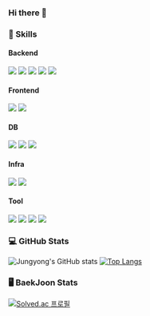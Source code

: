 ### Hi there 👋

<!--
**jungyonge/jungyonge** is a ✨ _special_ ✨ repository because its `README.md` (this file) appears on your GitHub profile.

Here are some ideas to get you started:

- 🔭 I’m currently working on ...
- 🌱 I’m currently learning ...
- 👯 I’m looking to collaborate on ...
- 🤔 I’m looking for help with ...
- 💬 Ask me about ...
- 📫 How to reach me: ...
- 😄 Pronouns: ...
- ⚡ Fun fact: ...
-->

###  :muscle: Skills

####  Backend

<p align ="left">
<img src="https://img.shields.io/badge/JAVA-007396?style=flat-square&logo=JAVA&logoColor=white" />
<img src="https://img.shields.io/badge/Spring-6DB33F?style=flat-square&logo=jQuery&logoColor=white" />
<img src="https://img.shields.io/badge/SpringBoot-6DB33F?style=flat-square&logo=SpringBoot&logoColor=white" />
<img src="https://img.shields.io/badge/Blockchain-F7931A?style=flat-square&logo=Bitcoin&logoColor=white" />
<img src="https://img.shields.io/badge/Solidity-363636?style=flat-square&logo=Solidity&logoColor=white" />
 
####  Frontend
<p align ="left">
<img src="https://img.shields.io/badge/React-61DAFB?style=flat-square&logo=React&logoColor=white" />
<img src="https://img.shields.io/badge/JavaScript-F7DF1E?style=flat-square&logo=JavaScript&logoColor=white" />  
  
####  DB
<p align ="left">
<img src="https://img.shields.io/badge/MySQL-4479A1?style=flat-square&logo=MySQL&logoColor=white" />
<img src="https://img.shields.io/badge/MariaDB-003545?style=flat-square&logo=MariaDB&logoColor=white" />
<img src="https://img.shields.io/badge/MongoDB-47A248?style=flat-square&logo=MongoDB&logoColor=white" />    
  
####  Infra
<p align ="left">
<img src="https://img.shields.io/badge/AWS-232F3E?style=flat-square&logo=AmazonAWS&logoColor=white" />
<img src="https://img.shields.io/badge/Jenkins-D24939?style=flat-square&logo=Jenkins&logoColor=white" />

####  Tool
<p align ="left">
<img src="https://img.shields.io/badge/Slack-E34F26?style=flat-square&logo=HTML5&logoColor=white" />
<img src="https://img.shields.io/badge/GitHub-181717?style=flat-square&logoGitHub&logoColor=white" />
<img src="https://img.shields.io/badge/Git-F05032?style=flat-square&logo=Git&logoColor=white" />
<img src="https://img.shields.io/badge/Jira-0052CC?style=flat-square&logo=Jira&logoColor=white" />

###  :computer: GitHub Stats
![Jungyong's GitHub stats](https://github-readme-stats.vercel.app/api?username=jungyonge&show_icons=true&theme=transparent&count_private=true)
[![Top Langs](https://github-readme-stats.vercel.app/api/top-langs/?username=jungyonge&layout=compact)](https://github.com/anuraghazra/github-readme-stats)  
###  :desktop_computer: BaekJoon Stats
[![Solved.ac 프로필](http://mazassumnida.wtf/api/v2/generate_badge?boj=qjsro1212)](https://solved.ac/qjsro1212)
